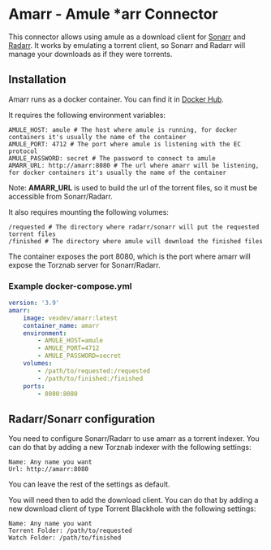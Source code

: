 # Amarr - Amule *arr Connector

This connector allows using amule as a download client for [Sonarr](https://sonarr.tv/) and [Radarr](https://radarr.video/).
It works by emulating a torrent client, so Sonarr and Radarr will manage your downloads as if they were torrents.

## Installation

Amarr runs as a docker container. You can find it in [Docker Hub](https://hub.docker.com/r/vexdev/amarr).

It requires the following environment variables:
```
AMULE_HOST: amule # The host where amule is running, for docker containers it's usually the name of the container
AMULE_PORT: 4712 # The port where amule is listening with the EC protocol
AMULE_PASSWORD: secret # The password to connect to amule
AMARR_URL: http://amarr:8080 # The url where amarr will be listening, for docker containers it's usually the name of the container
```
Note: **AMARR_URL** is used to build the url of the torrent files, so it must be accessible from Sonarr/Radarr.

It also requires mounting the following volumes:
```
/requested # The directory where radarr/sonarr will put the requested torrent files
/finished # The directory where amule will download the finished files
```

The container exposes the port 8080, which is the port where amarr will expose the Torznab server for Sonarr/Radarr.

### Example docker-compose.yml

```yaml
version: '3.9'
amarr:
    image: vexdev/amarr:latest
    container_name: amarr
    environment:
        - AMULE_HOST=amule
        - AMULE_PORT=4712
        - AMULE_PASSWORD=secret
    volumes:
        - /path/to/requested:/requested
        - /path/to/finished:/finished
    ports:
        - 8080:8080
```

## Radarr/Sonarr configuration

You need to configure Sonarr/Radarr to use amarr as a torrent indexer. You can do that by adding a new Torznab indexer with the following settings:
```
Name: Any name you want
Url: http://amarr:8080
```
You can leave the rest of the settings as default.

You will need then to add the download client. You can do that by adding a new download client of type Torrent Blackhole with the following settings:
```
Name: Any name you want
Torrent Folder: /path/to/requested
Watch Folder: /path/to/finished
```